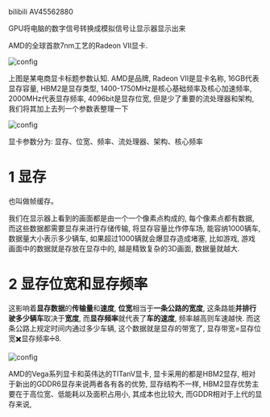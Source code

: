bilibili AV45562880

GPU将电脑的数字信号转换成模拟信号让显示器显示出来

AMD的全球首款7nm工艺的Radeon VII显卡.

![config](./imags/1.jpeg)

上图是某电商显卡标题参数认知. AMD是品牌, Radeon VII是显卡名称, 16GB代表显存容量, HBM2是显存类型, 1400\-1750MHz是核心基础频率及核心加速频率, 2000MHz代表显存频率, 4096bit是显存位宽, 但是少了重要的流处理器和架构, 我们将其加上去列一个参数表整理一下

![config](./imags/2.jpeg)

显卡参数分为: 显存、位宽、频率、流处理器、架构、核心频率

# 1 显存

也叫做帧缓存。

我们在显示器上看到的画面都是由一个一个像素点构成的, 每个像素点都有数据, 而这些数据都需要显存来进行存储传输, 将显存容量比作停车场, 能容纳1000辆车, 数据量大小表示多少辆车, 如果超过1000辆就会爆显存造成堵塞, 比如游戏, 游戏画面中的数据就是存放在显存中的, 越是精致复杂的3D画面, 数据量就越大.

# 2 显存位宽和显存频率

这影响着**显存数据**的**传输量**和**速度**, **位宽**相当于**一条公路的宽度**, 这条路能**并排行驶多少辆车**取决于**宽度**, 而**显存频率**就代表了**车的速度**, 频率越高则车速越快. 而这条公路上规定时间内通过多少车辆, 这个数据就是显存的带宽了, 显存带宽=显存位宽✖️显存频率➗8.

![config](./imags/3.jpeg)

AMD的Vega系列显卡和英伟达的TITanV显卡, 显卡采用的都是HBM2显存, 相对于新出的GDDR6显存来说两者各有各的优势, 显存结构不一样, HBM2显存优势主要在于高位宽、低能耗以及面积占用小, 其成本也比较大, 而GDDR相对于上代的显存来说, 






